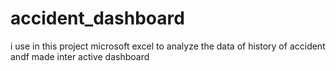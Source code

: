 # accident_dashboard
i use in this project microsoft excel to analyze the data of history of accident andf made inter active dashboard 
